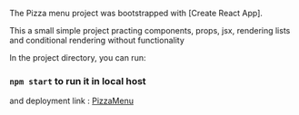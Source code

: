 
The Pizza menu project was bootstrapped with [Create React App].

This a small simple project practing components, props, jsx, rendering lists and conditional rendering without functionality

In the project directory, you can run:
### `npm start` to run it in local host 
and deployment link : [PizzaMenu](https://beginner-react-projects.vercel.app/)










